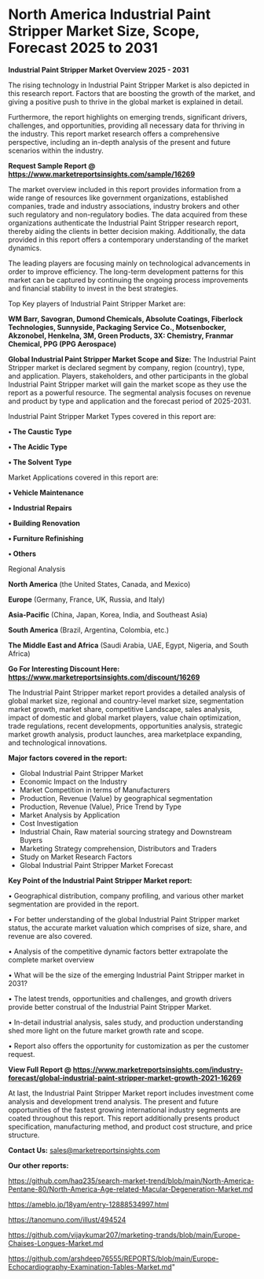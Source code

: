  # North America Industrial Paint Stripper Market Size, Scope, Forecast 2025 to 2031

<Strong> Industrial Paint Stripper Market Overview 2025 - 2031</strong>

The rising technology in Industrial Paint Stripper Market is also depicted in this research report. Factors that are boosting the growth of the market, and giving a positive push to thrive in the global market is explained in detail.

Furthermore, the report highlights on emerging trends, significant drivers, challenges, and opportunities, providing all necessary data for thriving in the industry. This report market research offers a comprehensive perspective, including an in-depth analysis of the present and future scenarios within the industry.

<strong>Request Sample Report @ <a href=https://www.marketreportsinsights.com/sample/16269>https://www.marketreportsinsights.com/sample/16269</a></strong>

The market overview included in this report provides information from a wide range of resources like government organizations, established companies, trade and industry associations, industry brokers and other such regulatory and non-regulatory bodies. The data acquired from these organizations authenticate the Industrial Paint Stripper research report, thereby aiding the clients in better decision making. Additionally, the data provided in this report offers a contemporary understanding of the market dynamics.

The leading players are focusing mainly on technological advancements in order to improve efficiency. The long-term development patterns for this market can be captured by continuing the ongoing process improvements and financial stability to invest in the best strategies.

Top Key players of Industrial Paint Stripper Market are:

<strong>WM Barr, Savogran, Dumond Chemicals, Absolute Coatings, Fiberlock Technologies, Sunnyside, Packaging Service Co., Motsenbocker, Akzonobel, Henkelna, 3M, Green Products, 3X: Chemistry, Franmar Chemical, PPG (PPG Aerospace)</strong>

<strong><b>Global Industrial Paint Stripper Market Scope and Size:</b></strong>
The Industrial Paint Stripper market is declared segment by company, region (country), type, and application. Players, stakeholders, and other participants in the global Industrial Paint Stripper market will gain the market scope as they use the report as a powerful resource. The segmental analysis focuses on revenue and product by type and application and the forecast period of 2025-2031.

Industrial Paint Stripper Market Types covered in this report are:

<strong>• The Caustic Type

• The Acidic Type

• The Solvent Type</strong>

Market Applications covered in this report are:

<strong>• Vehicle Maintenance

• Industrial Repairs

• Building Renovation

• Furniture Refinishing

• Others</strong> 

Regional Analysis

<strong>North America</strong> (the United States, Canada, and Mexico)

<strong>Europe</strong> (Germany, France, UK, Russia, and Italy)

<strong>Asia-Pacific</strong> (China, Japan, Korea, India, and Southeast Asia)

<strong>South America</strong> (Brazil, Argentina, Colombia, etc.)

<strong>The Middle East and Africa</strong> (Saudi Arabia, UAE, Egypt, Nigeria, and South Africa)

<strong>Go For Interesting Discount Here: <a href=https://www.marketreportsinsights.com/discount/16269>https://www.marketreportsinsights.com/discount/16269</a></strong>

The Industrial Paint Stripper market report provides a detailed analysis of global market size, regional and country-level market size, segmentation market growth, market share, competitive Landscape, sales analysis, impact of domestic and global market players, value chain optimization, trade regulations, recent developments, opportunities analysis, strategic market growth analysis, product launches, area marketplace expanding, and technological innovations.

<strong><b>Major factors covered in the report:</b></strong>
<ul>
  <li>Global Industrial Paint Stripper Market </li>
  <li>Economic Impact on the Industry</li>
  <li>Market Competition in terms of Manufacturers</li>
  <li>Production, Revenue (Value) by geographical segmentation</li>
  <li>Production, Revenue (Value), Price Trend by Type</li>
  <li>Market Analysis by Application</li>
  <li>Cost Investigation</li>
  <li>Industrial Chain, Raw material sourcing strategy and Downstream Buyers</li>
  <li>Marketing Strategy comprehension, Distributors and Traders</li>
  <li>Study on Market Research Factors</li>
  <li>Global Industrial Paint Stripper Market Forecast</li>
</ul>

<strong><b>Key Point of the Industrial Paint Stripper Market report:</b></strong>

• Geographical distribution, company profiling, and various other market segmentation are provided in the report.

• For better understanding of the global Industrial Paint Stripper market status, the accurate market valuation which comprises of size, share, and revenue are also covered.

• Analysis of the competitive dynamic factors better extrapolate the complete market overview

• What will be the size of the emerging Industrial Paint Stripper market in 2031?

• The latest trends, opportunities and challenges, and growth drivers provide better construal of the Industrial Paint Stripper Market.

• In-detail industrial analysis, sales study, and production understanding shed more light on the future market growth rate and scope.

• Report also offers the opportunity for customization as per the customer request.

<strong><b>View Full Report @ <a href=https://www.marketreportsinsights.com/industry-forecast/global-industrial-paint-stripper-market-growth-2021-16269>https://www.marketreportsinsights.com/industry-forecast/global-industrial-paint-stripper-market-growth-2021-16269</a></b></strong>


At last, the Industrial Paint Stripper Market report includes investment come analysis and development trend analysis. The present and future opportunities of the fastest growing international industry segments are coated throughout this report. This report additionally presents product specification, manufacturing method, and product cost structure, and price structure.

<strong>Contact Us:</strong>
sales@marketreportsinsights.com

<strong>Our other reports:</strong>

<a href=https://github.com/haq235/search-market-trend/blob/main/North-America-Pentane-80/North-America-Age-related-Macular-Degeneration-Market.md>https://github.com/haq235/search-market-trend/blob/main/North-America-Pentane-80/North-America-Age-related-Macular-Degeneration-Market.md</a>

<a href=https://ameblo.jp/18yam/entry-12888534997.html>https://ameblo.jp/18yam/entry-12888534997.html</a>

<a href=https://tanomuno.com/illust/494524>https://tanomuno.com/illust/494524</a>

<a href=https://github.com/vijaykumar207/marketing-trands/blob/main/Europe-Chaises-Longues-Market.md>https://github.com/vijaykumar207/marketing-trands/blob/main/Europe-Chaises-Longues-Market.md</a>

<a href=https://github.com/arshdeep76555/REPORTS/blob/main/Europe-Echocardiography-Examination-Tables-Market.md>https://github.com/arshdeep76555/REPORTS/blob/main/Europe-Echocardiography-Examination-Tables-Market.md</a>"
